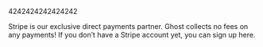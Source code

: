 4242424242424242

Stripe is our exclusive direct payments partner. Ghost collects no fees on any payments! If you don’t have a Stripe account yet, you can sign up here.
